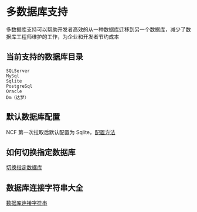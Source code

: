 # 多数据库支持

多数据库支持可以帮助开发者高效的从一种数据库迁移到另一个数据库，减少了数据库工程师维护的工作，为企业和开发者节约成本

## 当前支持的数据库目录

```
SQLServer
MySql
Sqlite
PostgreSql
Oracle
Dm（达梦）
```

## 默认数据库配置

NCF 第一次拉取后默认配置为 Sqlite，[配置方法](/start/database/setting.html)

## 如何切换指定数据库

[切换指定数据库](/start/database/appoint_database.html)

## 数据库连接字符串大全

[数据库连接字符串](https://www.connectionstrings.com/)
